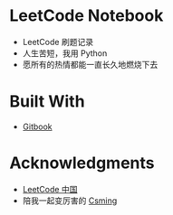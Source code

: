 # LeetCode Notebook

- LeetCode 刷题记录
- 人生苦短，我用 Python
- 愿所有的热情都能一直长久地燃烧下去

# Built With

- [Gitbook](https://www.gitbook.com/?t=7)

# Acknowledgments

- [LeetCode 中国](https://leetcode-cn.com/)
- 陪我一起变厉害的 [Csming](https://csming1995.github.io/)